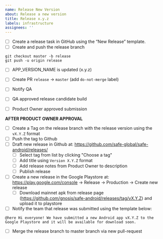 ```yaml
---
name: Release New Version
about: Release a new version
title: Release x.y.z
labels: infrastructure
assignees: ''
---
```


- [ ] Create a release task in GitHub using the “New Release” template.
- [ ] Create and push the release branch
```
git checkout master -b release
git push -u origin release
```
- [ ] APP_VERSION_NAME is updated (x.y.z)
- [ ] Create PR `release` -> `master` (add `do-not-merge` label)

- [ ] Notify QA
- [ ] QA approved release candidate build
- [ ] Product Owner approved submission

**AFTER PRODUCT OWNER APPROVAL**

- [ ] Create a Tag on the release branch with the release version using the `vX.Y.Z` format
- [ ] Push the tag to Github
- [ ] Draft new release in Github at: https://github.com/safe-global/safe-android/releases/
  - [ ] Select tag from list by clicking "Choose a tag"
  - [ ] Add title using `Version X.Y.Z` format
  - [ ] Add release notes from Product Owner to description
  - [ ] Publish release
- [ ] Create a new release in the Google Playstore at: https://play.google.com/console -> Release -> Production -> Create new release
  - [ ] Download mainnet apk from release page (https://github.com/gnosis/safe-android/releases/tag/vX.Y.Z) and upload it to playstore
- [ ] Notify the team that release was submitted using the template below:
```
@here Hi everyone! We have submitted a new Android app vX.Y.Z to the Google Playstore and it will be available for download soon.
```

- [ ]  Merge the release branch to master branch via new pull-request
